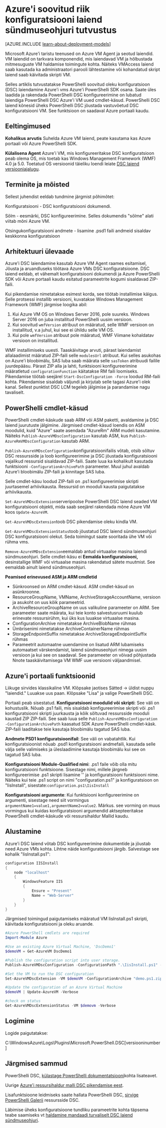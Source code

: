 <properties
   pageTitle="Maakond konfiguratsiooni Azure ülevaate soovitud | Microsoft Azure'i"
   description="Ülevaade Microsoft Azure'i laiend sündmuseohjuri PowerShelli soovitud riik konfiguratsiooni kasutamise kohta. Sh eeltingimused, arhitektuur, cmdlet-käsud."
   services="virtual-machines-windows"
   documentationCenter=""
   authors="zjalexander"
   manager="timlt"
   editor=""
   tags="azure-service-management,azure-resource-manager"
   keywords=""/>

<tags
   ms.service="virtual-machines-windows"
   ms.devlang="na"
   ms.topic="article"
   ms.tgt_pltfrm="vm-windows"
   ms.workload="na"
   ms.date="09/15/2016"
   ms.author="zachal"/>

# <a name="introduction-to-the-azure-desired-state-configuration-extension-handler"></a>Azure'i soovitud riik konfiguratsiooni laiend sündmuseohjuri tutvustus #

[AZURE.INCLUDE [learn-about-deployment-models](../../includes/learn-about-deployment-models-both-include.md)]

Microsoft Azure'i taristu teenused on Azure VM Agent ja seotud laiendid. VM laiendid on tarkvara komponendid, mis laiendavad VM ja hõlbustada mitmesuguste VM haldamise toimingute kohta. Näiteks VMAccess laiend saab kasutada ka administraatori parooli lähtestamine või kohandatud skript laiend saab käivitada skripti VM.

Selles artiklis tutvustatakse PowerShelli soovitud oleku konfiguratsioon (DSC) laiendamine Azure'i vms Azure'i PowerShelli SDK osana. Saate üles laadida ja rakendada PowerShelli DSC konfigureerimine on lubatud laiendiga PowerShelli DSC Azure'i VM uued cmdlet-käsud. PowerShelli DSC laiend kõnesid üheks PowerShelli DSC jõustada vastuvõetud DSC konfiguratsiooni VM. See funktsioon on saadaval Azure portaali kaudu.

## <a name="prerequisites"></a>Eeltingimused ##
**Kohalikus arvutis** Suhelda Azure VM laiend, peate kasutama kas Azure portaali või Azure PowerShelli SDK. 

**Külalisena Agent** Azure'i VM, mis konfigureeritakse DSC konfiguratsioon peab olema OS, mis toetab kas Windows Management Framework (WMF) 4.0 ja 5.0. Toetatud OS versioonid täieliku loendi leiate [DSC laiend versiooniajalugu](https://blogs.msdn.microsoft.com/powershell/2014/11/20/release-history-for-the-azure-dsc-extension/).

## <a name="terms-and-concepts"></a>Terminite ja mõisted ##
Sellest juhendist eeldab tundmine järgmist põhimõtet:

Konfiguratsiooni - DSC konfiguratsiooni dokumendi. 

Sõlm - eesmärki, DSC konfigureerimine. Selles dokumendis "sõlme" alati viitab mõni Azure VM.

Otsingukonfiguratsiooni andmete - lisamine .psd1 faili andmeid sisaldav keskkonna konfiguratsioon

## <a name="architectural-overview"></a>Arhitektuuri ülevaade ##

Azure'i DSC laiendamine kasutab Azure VM Agent raames esitamisel, Jõusta ja aruandluseks töötava Azure VMs DSC konfiguratsioone. DSC laiend eeldab, et vähemalt konfiguratsiooni dokumendi ja Azure PowerShelli SDK või Azure portaali kaudu esitatud parameetrite kogumi sisaldavad ZIP-faili.

Kui pikendamise nimetatakse esimest korda, see töötab installimise käigus. Selle protsessi installib versiooni, kuvatakse Windows Management Framework (WMF) järgmise loogika abil:

1. Kui Azure VM OS on Windows Server 2016, pole suureks. Windows Server 2016 on juba installitud PowerShelli uusim versioon.
2. Kui soovitud `wmfVersion` atribuut on määratud, selle WMF versioon on installitud, v.a juhul, kui see ei ühildu selle VM OS.
3. Kui pole `wmfVersion` atribuut pole määratud, WMF Viimane kohaldatav versioon on installitud.

WMF installimiseks uuesti. Taaskäivitage arvuti, pärast laiendamist allalaadimist määratud ZIP-faili selle `modulesUrl` atribuut. Kui selles asukohas on Azure'i bloobimälu, SAS luba saab määrata selle `sasToken` atribuudi failile juurdepääsu. Pärast ZIP alla ja lahti, funktsiooni konfigureerimine määratletud `configurationFunction` käitatakse RM faili loomiseks. Pikendamise töötab seejärel `Start-DscConfiguration -Force` loodud RM-faili kohta. Pikendamise sisaldab väljundi ja kirjutab selle tagasi Azure'i olek kanal. Sellest punktist DSC LCM tegeleb jälgimise ja parandamise nagu tavaliselt. 

## <a name="powershell-cmdlets"></a>PowerShelli cmdlet-käsud ##

PowerShelli cmdlet-käskude saab ARM või ASM paketti, avaldamine ja DSC laiend juurutuste jälgimine. Järgmised cmdlet-käsud loendis on ASM moodulid, kuid "Azure" saate asendada "AzureRm" ARM mudeli kasutamine. Näiteks `Publish-AzureVMDscConfiguration` kasutab ASM, kus `Publish-AzureRmVMDscConfiguration` kasutab ARM. 

`Publish-AzureVMDscConfiguration`konfiguratsioonifailis võtab, otsib sõltuv DSC ressursside ja loob konfigureerimine ja DSC jõustada konfiguratsiooni vajalikud ressursid sisaldavad ZIP-faili. Saate luua ka kohalikult kasutada funktsiooni `-ConfigurationArchivePath` parameeter. Muul juhul avaldab Azure'i bloobimälu ZIP-faili ja kinnitage SAS luba.

Selle cmdlet-käsu loodud ZIP-faili on .ps1 konfigureerimise skripti juurtasemel arhiivikausta. Ressursid on mooduli kausta paigutatakse arhiivikausta. 

`Set-AzureVMDscExtension`serveripoolse PowerShelli DSC laiend seaded VM konfiguratsiooni objekti, mida saab seejärel rakendada mõne Azure VM koos `Update-AzureVM`.

`Get-AzureVMDscExtension`toob DSC pikendamise oleku kindla VM. 

`Get-AzureVMDscExtensionStatus`toob jõustatud DSC laiend sündmuseohjuri DSC konfiguratsiooni olekut. Seda toimingut saate sooritada ühe VM või rühma vms.

`Remove-AzureVMDscExtension`eemaldab antud virtuaalse masina laiendi sündmuseohjuri. Selle cmdlet-käsu ei **Eemalda konfiguratsiooni,** desinstallige WMF või virtuaalse masina rakendatud sätete muutmist. See eemaldab ainult laiend sündmuseohjuri. 

**Peamised erinevused ASM ja ARM cmdletid**

- Sünkroonsed on ARM cmdlet-käsud. ASM cmdlet-käsud on asünkroonne.
- ResourceGroupName, VMName, ArchiveStorageAccountName, versioon ja asukoht on uus kõik parameetrid.
- ArchiveResourceGroupName on uus valikuline parameeter on ARM. See parameeter saate määrata, kui teie konto salvestusruumi kuulub erinevate ressursirühm, kui üks kus luuakse virtuaalse masina.
- ConfigurationArchive nimetatakse ArchiveBlobName rühmas
- Ümbrisenimi nimetatakse ArchiveContainerName rühmas
- StorageEndpointSuffix nimetatakse ArchiveStorageEndpointSuffix rühmas
- Parameetrit automaatne uuendamine on lisatud ARM lubamiseks automaatset värskendamist, laiend sündmuseohjuri nimega uusim versioon ja kui see on saadaval. See parameeter on võivad põhjustada Nnote taaskäivitamisega VM WMF uue versiooni väljaandmisel. 


## <a name="azure-portal-functionality"></a>Azure'i portaali funktsioonid ##
Liikuge sirvides klassikaline VM. Klõpsake jaotises Sätted -> üldist nuppu "laiendid." Luuakse uus paan. Klõpsake "Lisa" ja valige PowerShelli DSC.

Portaali peab sisestatud.
**Konfiguratsiooni moodulid või skripti**: See väli on kohustuslik. Nõuab .ps1 faili, mis sisaldab konfigureerimise skripti või .ps1 konfiguratsiooni skripti juurkausta ja kõik sõltuvad ressursside mooduli kaustad ZIP ZIP-faili. See saab luua selle `Publish-AzureVMDscConfiguration -ConfigurationArchivePath` kaasatud SDK Azure PowerShelli cmdlet-käsk. ZIP-faili laaditakse teie kasutaja bloobimälu tagatud SAS luba. 

**Andmete PSD1 konfiguratsioonifail**: See väli on vabatahtlik. Kui konfiguratsioonist nõuab .psd1 konfiguratsiooni andmefaili, kasutada selle välja selle valimiseks ja üleslaadimine kasutaja bloobimälu kui see on tagatud SAS luba. 
 
**Konfiguratsiooni Module-Qualified nimi**: .ps1 faile võib olla mitu konfiguratsiooni funktsioone. Sisestage nimi, millele järgneb konfigureerimise .ps1 skripti lisamine '\' ja konfiguratsiooni funktsiooni nime. Näiteks kui teie .ps1 script on nimi "configuration.ps1" ja konfiguratsioon on "IisInstall", sisestate:`configuration.ps1\IisInstall`

**Konfiguratsiooni argumente**: Kui funktsiooni konfigureerimine on argumenti, sisestage need siit vormingus `argumentName1=value1,argumentName2=value2`. Märkus. see vorming on muus vormingus kui kuidas konfiguratsiooni argumendid aktsepteeritakse PowerShelli cmdlet-käskude või ressursihaldur Mallid kaudu. 

## <a name="getting-started"></a>Alustamine ##

Azure'i DSC laiend võtab DSC konfigureerimine dokumentide ja jõustab need Azure VMs kohta. Lihtne näide konfiguratsiooni järgib. Salvestage see kohalik "IisInstall.ps1":

```powershell
configuration IISInstall 
{ 
    node "localhost"
    { 
        WindowsFeature IIS 
        { 
            Ensure = "Present" 
            Name = "Web-Server"                       
        } 
    } 
}
```

Järgmised toimingud paigutamiseks määratud VM IisInstall.ps1 skripti, käivitada konfiguratsiooni ja oleku aruande.
 
```powershell
#Azure PowerShell cmdlets are required
Import-Module Azure

#Use an existing Azure Virtual Machine, 'DscDemo1'
$demoVM = Get-AzureVM DscDemo1

#Publish the configuration script into user storage.
Publish-AzureVMDscConfiguration -ConfigurationPath ".\IisInstall.ps1" -StorageContext $storageContext -Verbose -Force

#Set the VM to run the DSC configuration
Set-AzureVMDscExtension -VM $demoVM -ConfigurationArchive "demo.ps1.zip" -StorageContext $storageContext -ConfigurationName "runScript" -Verbose

#Update the configuration of an Azure Virtual Machine
$demoVM | Update-AzureVM -Verbose

#check on status
Get-AzureVMDscExtensionStatus -VM $demovm -Verbose
```

## <a name="logging"></a>Logimine ##

Logide paigutatakse:

C:\WindowsAzure\Logs\Plugins\Microsoft.PowerShell.DSC\[versiooninumber]

## <a name="next-steps"></a>Järgmised sammud ##

PowerShelli DSC, [külastage PowerShelli dokumentatsiooni](https://msdn.microsoft.com/powershell/dsc/overview)kohta lisateavet. 

Uurige [Azure'i ressursihaldur malli DSC pikendamise eest](virtual-machines-windows-extensions-dsc-template.md
). 

Lisafunktsioone leidmiseks saate hallata PowerShelli DSC, [sirvige PowerShelli Galerii](https://www.powershellgallery.com/packages?q=DscResource&x=0&y=0) ressursside DSC.

Läbimise üheks konfiguratsioone tundliku parameetrite kohta täpsema teabe saamiseks vt [haldamine mandaadi turvaliselt DSC laiend sündmuseohjuri](virtual-machines-windows-extensions-dsc-credentials.md).
